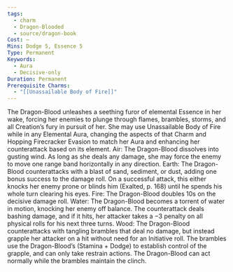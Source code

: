 ```yaml
---
tags:
  - charm
  - Dragon-Blooded
  - source/dragon-book
Cost: —
Mins: Dodge 5, Essence 5
Type: Permanent
Keywords:
  - Aura
  - Decisive-only
Duration: Permanent
Prerequisite Charms:
  - "[[Unassailable Body of Fire]]"
---
```

The Dragon-Blood unleashes a seething furor of elemental Essence in her wake, forcing her enemies to plunge through flames, brambles, storms, and all Creation’s fury in pursuit of her. She may use Unassailable Body of Fire while in any Elemental Aura, changing the aspects of that Charm and Hopping Firecracker Evasion to match her Aura and enhancing her counterattack based on its element. Air: The Dragon-Blood dissolves into gusting wind. As long as she deals any damage, she may force the enemy to move one range band horizontally in any direction. Earth: The Dragon-Blood counterattacks with a blast of sand, sediment, or dust, adding one bonus success to the damage roll. On a successful attack, this either knocks her enemy prone or blinds him (Exalted, p. 168) until he spends his whole turn clearing his eyes. Fire: The Dragon-Blood doubles 10s on the decisive damage roll. Water: The Dragon-Blood becomes a torrent of water in motion, knocking her enemy off balance. The counterattack deals bashing damage, and if it hits, her attacker takes a −3 penalty on all physical rolls for his next three turns. Wood: The Dragon-Blood counterattacks with tangling brambles that deal no damage, but instead grapple her attacker on a hit without need for an Initiative roll. The brambles use the Dragon-Blood’s (Stamina + Dodge) to establish control of the grapple, and can only take restrain actions. The Dragon-Blood can act normally while the brambles maintain the clinch. 